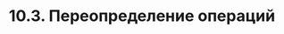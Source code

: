 ---
title: '10.3. Переопределение операций'
metaTitle: '10.3. Переопределение операций'
metaDescription: '10.3. Переопределение операций'
---